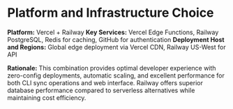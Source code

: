 # Platform and Infrastructure Choice

**Platform:** Vercel + Railway
**Key Services:** Vercel Edge Functions, Railway PostgreSQL, Redis for caching, GitHub for authentication
**Deployment Host and Regions:** Global edge deployment via Vercel CDN, Railway US-West for API

**Rationale:** This combination provides optimal developer experience with zero-config deployments, automatic scaling, and excellent performance for both CLI sync operations and web interface. Railway offers superior database performance compared to serverless alternatives while maintaining cost efficiency.
